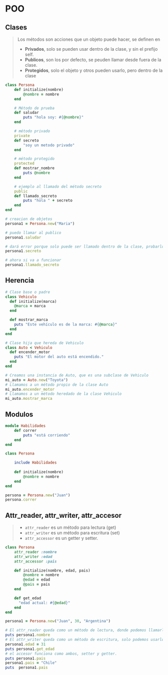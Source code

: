 # POO

## Clases
> Los métodos son acciones que un objeto puede hacer, se definen en 
> - **Privados**, solo se pueden usar dentro de la clase, y sin el prefijo self.
> - **Publicos**, son los por defecto, se peuden llamar desde fuera de la clase.
> - **Protegidos**, solo el objeto y otros pueden usarlo, pero dentro de la clase

```ruby
class Persona
    def initialize(nombre)
        @nombre = nombre
    end

    # Método de prueba
    def saludar
        puts "hola soy: #{@nombre}"
    end

    # método privado
    private
    def secreto
        "soy un metodo privado"
    end

    # método protegido
    protected
    def mostrar_nombre
        puts @nombre
    end

    # ejemplo al llamado del método secreto
    public
    def llamado_secreto
        puts "hola " + secreto
    end
end

# creacion de objetos
persona1 = Persona.new("Maria")

# puedo llamar al publico
persona1.saludar

# dará error porque solo puede ser llamado dentro de la clase, probarlo y luego comentarlo
persona1.secreto

# ahora si va a funcionar
persona1.llamado_secreto
```

## Herencia
```ruby
# Clase base o padre
class Vehiculo
  def initialize(marca)
    @marca = marca
  end

  def mostrar_marca
    puts "Este vehículo es de la marca: #{@marca}"
  end
end

# Clase hija que hereda de Vehiculo
class Auto < Vehiculo
  def encender_motor
    puts "El motor del auto está encendido."
  end
end

# Creamos una instancia de Auto, que es una subclase de Vehiculo
mi_auto = Auto.new("Toyota")
# Llamamos a un método propio de la clase Auto
mi_auto.encender_motor
# Llamamos a un método heredado de la clase Vehiculo
mi_auto.mostrar_marca
```

## Modulos
```ruby
module Habilidades
    def correr
        puts "está corriendo"
    end
end

class Persona

    include Habilidades
    
    def initialize(nombre)
        @nombre = nombre
    end
end

persona = Persona.new("Juan")
persona.correr
```

## Attr_reader, attr_writer, attr_accesor
> - ``attr_reader`` es un método para lectura (get)
> - `attr_writer` es un método para escritura (set)
> - `attr_accessor` es un getter y setter.

```ruby
class Persona
    attr_reader :nombre
    attr_writer :edad
    attr_accessor :pais

    def initialize(nombre, edad, pais)
        @nombre = nombre
        @edad = edad
        @pais = pais
    end

    def get_edad
      "edad actual: #{@edad}"
    end
end

persona1 = Persona.new("Juan", 30, "Argentina")

# El attr_reader queda como un método de lectura, donde podemos llamarlo con el nombre del simbolo, que es el de la variable.
puts persona1.nombre
# El attr_writer queda como un método de escritura, solo podemos usarlo para settear una variable, si queremos verlo hay que crear otro método.
persona1.edad = 31
puts persona1.get_edad
# el accesor funciona como ambos, setter y getter. 
puts persona1.pais
persona1.pais = "Chile"
puts  persona1.pais
```